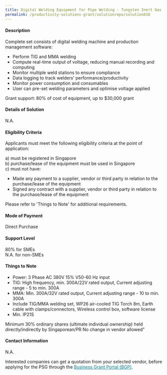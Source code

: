 ```yaml
---
title: Digital Welding Equipment for Pipe Welding - Tungsten Inert Gas (TIG) and Manual Metal Arc (MMA) 
permalink: /productivity-solutions-grant/solutionrepo/solution816
---
```


#### Description

Complete set consists of digital welding machine and production management software:
- Perform TIG and MMA welding
- Compute real-time output of voltage, reducing manual recording and computing
- Monitor multiple weld stations to ensure compliance
- Data logging to track welders' performance/productivity
- Monitor power consumption and consumables
- User can pre-set welding parameters and optimise voltage applied

Grant support: 80% of cost of equipment, up to $30,000 grant

#### Details of Solution

N.A.

#### Eligibility Criteria

Applicants must meet the following eligibility criteria at the point of application:

a) must be registered in Singapore <br>
b) purchase/lease of the equipment must be used in Singapore <br>
c) must not have:
- Made any payment to a supplier, vendor or third party in relation to the purchase/lease of the equipment
- Signed any contract with a supplier, vendor or third party in relation to the purchase/lease of the equipment

Please refer to 'Things to Note' for additional requirements.

#### Mode of Payment
Direct Purchase

#### Support Level
80% for SMEs <br>
N.A. for non-SMEs

#### Things to Note
- Power:  3 Phase AC 380V 15% V50-60 Hz input
- TIG: High frequency, min. 300A/22V rated output, Current adjusting range - 5 to min. 300A
- MMA: Min. 300A/32V rated output, Current adjusting range - 10 to min. 300A
- Include TIG/MMA welding set, WP26 air-cooled TIG Torch 8m, Earth cable with clamps/connectors, Wireless control box, software license
- Min. IP21S

Minimum 30% ordinary shares (ultimate individual ownership) held directly/indirectly by Singaporean/PR
No change in vendor allowed"

#### Contact Information
N.A.

Interested companies can get a quotation from your selected vendor, before applying for the PSG through the <a target='_blank' style='color:#037e8a' href='https://www.businessgrants.gov.sg/'>Business Grant Portal (BGP)</a>.
